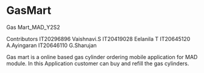 # GasMart
Gas Mart_MAD_Y2S2

Contributors
IT20296896 Vaishnavi.S
IT20419028 Eelanila T
IT20645120 A.Ayingaran
IT20646110 G.Sharujan

Gas mart is a online based gas cylinder ordering mobile application for MAD module. In this Application customer can buy and refill the gas cylinders.


